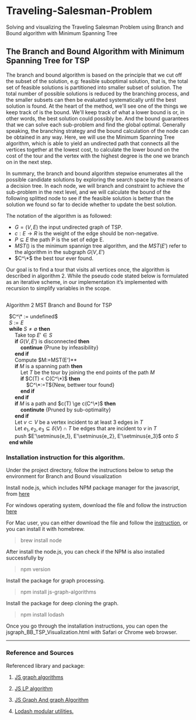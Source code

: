 # Traveling-Salesman-Problem
Solving and visualizing the Traveling Salesman Problem using Branch and Bound algorithm with Minimum Spanning Tree 


## **The Branch and Bound Algorithm with Minimum Spanning Tree for TSP**

The branch and bound algorithm is based on the principle that we cut off the subset of the solution, e.g: feasible suboptimal solution, that is, the total set of feasible solutions is partitioned into smaller subset of solution. 
The total number of possible solutions is reduced by the branching process, and the smaller subsets can then be evaluated systematically until the best solution is found. 
At the heart of the method, we'll see one of the things we keep track of is the bound. We'll keep track of what a lower bound is or, in other words, the best solution could possibly be. And the bound guarantees that we can solve each sub-problem and find the global optimal. Generally speaking, the branching strategy and the bound calculation of the node can be obtained in any way. Here, we will use the Minimum Spanning Tree algorithm, which is able to yield an undirected path that connects all the vertices together at the lowest cost, to calculate the lower bound on the cost of the tour and the vertex with the highest degree is the one we branch on in the next step.


In summary, the branch and bound algorithm stepwise enumerates all the possible candidate solutions by exploring the search space by the means of a decision tree.
In each node, we will branch and constraint to achieve the sub-problem in the next level, and we will calculate the bound of the following splitted node to see if the feasible solution is better than the solution we found so far to decide whether to update the best solution. 

The notation of the algorithm is as followed:

 * $G = (V,E)$ the input undirected graph of TSP.
 * $c : E  \rightarrow  R$ is the weight of the edge should be non-negative.
 * $P \subseteq E$ the path P is the set of edge E.
 * $MST()$ is the minimum spannign tree algorithm, and the $MST(E')$ refer to the algorithm in the subgraph $G(V,E')$
 * $C^\*$ the best tour ever found.

Our goal is to find a tour that visits all vertices once, the algorithm is described in algorithm 2. While the pseudo code stated below is formulated as an iterative scheme, in our
implementation it’s implemented with recursion to simplify variables in the scope.

##
Algorithm 2 MST Branch and Bound for TSP


&nbsp; $C^\* := undefined$<br/>
&nbsp; $S:={E}$<br/>
&nbsp; **while** $S \neq \emptyset$ **then**<br/>
&nbsp; &nbsp; &nbsp; Take top $E' \in S$<br/>
&nbsp; &nbsp; &nbsp; **if** $G(V,E')$ is disconnected **then**<br/>
&nbsp; &nbsp; &nbsp; &nbsp; &nbsp; **continue** {Prune by infeasibility}<br/>
&nbsp; &nbsp; &nbsp; **end if**<br/>
&nbsp; &nbsp; &nbsp; Compute $M:=MST(E')**<br/>
&nbsp; &nbsp; &nbsp; **if** $M$ is a spanning path **then**<br/>
&nbsp; &nbsp; &nbsp; &nbsp; &nbsp; Let $T$ be the tour by joining the end points of the path $M$<br/>
&nbsp; &nbsp; &nbsp; &nbsp; &nbsp; **if** $C(T) < C(C^\*)$ **then**<br/>
&nbsp; &nbsp; &nbsp; &nbsp; &nbsp; &nbsp; &nbsp;  $C^\*:=T${New, bettwer tour found}<br/>
&nbsp; &nbsp; &nbsp; &nbsp; &nbsp; **end if**<br/>
&nbsp; &nbsp; &nbsp; **end if**<br/>
&nbsp; &nbsp; &nbsp; **if** $M$ is a path and $c(T) \ge c(C^\*)$ **then**<br/>
&nbsp; &nbsp; &nbsp; &nbsp; &nbsp; **continute** {Pruned by sub-optimality}<br/>
&nbsp; &nbsp; &nbsp; **end if**<br/>
&nbsp; &nbsp; &nbsp; Let $v \subset V$ be a vertex incident to at least 3 edges in $T$<br/>
&nbsp; &nbsp; &nbsp; Let $e_1, e_2, e_3 \subseteq \delta(V) \cap T$ be edges that are incident to $v$ in $T$<br/>
&nbsp; &nbsp; &nbsp; push $E'\setminus\{e_1}, E'\setminus\{e_2\}, E'\setminus\{e_3\}$ onto $S$<br/>
&nbsp; **end while**<br/>

### Installation instruction for this algorithm. 

Under the project directory, follow the instructions below to setup the environment for Branch and Bound visualization 

Install node.js, which includes NPM package manager for the javascript, from [here](https://nodejs.org/en/download/)

For windows operating system, download the file and follow the instruction [here](https://phoenixnap.com/kb/install-node-js-npm-on-windows)

For Mac user, you can either download the file and follow the [instruction](https://radixweb.com/blog/installing-npm-and-nodejs-on-windows-and-mac), or you can install it with homebrew.
> brew install node

After install the node.js, you can check if the NPM is also installed successfully by
> npm version

Install the package for graph processing.
> npm install js-graph-algorithms

Install the package for deep cloning the graph.
> npm install lodash

Once you go through the installation instructions, you can open the jsgraph_BB_TSP_Visualization.html with Safari or Chrome web browser.

---
### **Reference and Sources**


Referenced library and package:

1. [JS graph algorithms](https://github.com/chen0040/js-graph-algorithms)

2. [JS LP algorithm](https://github.com/JWally/jsLPSolver)

3. [JS Graph And graph Algorithm](https://github.com/dagrejs/graphlib/wiki#browser-scripts)

4. [Lodash modular utilities.](https://www.jsdelivr.com/package/npm/lodash)
